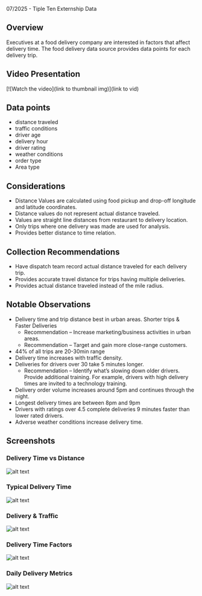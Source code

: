 
07/2025 - Tiple Ten Externship Data

## Overview 
Executives at a food delivery company are interested in factors that affect delivery time. The food delivery data source provides data points for each delivery trip. 

## Video Presentation
[![Watch the video](link to thumbnail img)](link to vid)

## Data points
* distance traveled
* traffic conditions
* driver age
* delivery hour
* driver rating
* weather conditions 
* order type
* Area type

## Considerations 
* Distance Values are calculated using food pickup and drop-off longitude and latitude coordinates.
* Distance values do not represent actual distance traveled.
* Values are straight line distances from restaurant to delivery location.
* Only trips where one delivery was made are used for analysis.
* Provides better distance to time relation.

## Collection Recommendations
* Have dispatch team record actual distance traveled for each delivery trip.
* Provides accurate travel distance for trips having multiple deliveries.
* Provides actual distance traveled instead of the mile radius.

## Notable Observations
* Delivery time and trip distance best in urban areas. Shorter trips & Faster Deliveries
	* Recommendation – Increase marketing/business activities in urban areas. 
    * Recommendation – Target and gain more close-range customers.
* 44% of all trips are 20-30min range 
* Delivery time increases with traffic density.
* Deliveries for drivers over 30 take 5 minutes longer.
    * Recommendation – Identify what’s slowing down older drivers. Provide additional training. For example, drivers with high delivery times are invited to a technology training. 
* Delivery order volume increases around 5pm and continues through the night. 
* Longest delivery times are between 8pm and 9pm
* Drivers with ratings over 4.5 complete deliveries 9 minutes faster than lower rated drivers. 
* Adverse weather conditions increase delivery time. 
## Screenshots
### Delivery Time vs Distance
![alt text](image.png)
### Typical Delivery Time
![alt text](image-1.png)
### Delivery & Traffic 
![alt text](image-2.png)
### Delivery Time Factors 
![alt text](image-3.png)
### Daily Delivery Metrics 
![alt text](image-4.png)
